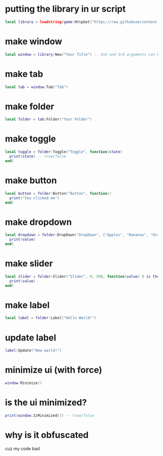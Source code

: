 # putting the library in ur script
```lua
local library = loadstring(game:HttpGet("https://raw.githubusercontent.com/railme37509124/tabiForBss/refs/heads/main/potetisastupidgay/uilibrary.lua", true))()
```
# make window
```lua
local window = library:New("Your Title") -- 2nd and 3rd arguments can be used for colors (primrary and secondary)
```
# make tab
```lua
local tab = window:Tab("Tab")
```
# make folder
```lua
local folder = tab:Folder("Your Folder")
```
# make toggle
```lua
local toggle = folder:Toggle("Toggle", function(state)
  print(state) -- true/false
end)
```
# make button
```lua
local button = folder:Button("Button", function()
  print("You clicked me")
end)
```
# make dropdown
```lua
local dropdown = folder:DropDown("DropDown", {"Apples", "Bananas", "Oranges", "Kiwis", "Pears"}, function(value)
  print(value)
end)
```
# make slider
```lua
local slider = folder:Slider("Slider", 0, 500, function(value) 0 is the min and 500 is the max you can change those values
  print(value)
end)
```
# make label
```lua
local label = folder:Label("Hello World!")
```
# update label
```lua
label:Update("New world!")
```
# minimize ui (with force)
```lua
window.Minimize()
```
# is the ui minimized?
```lua
print(window.IsMinimized()) -- true/false
```
# why is it obfuscated
cuz my code bad
